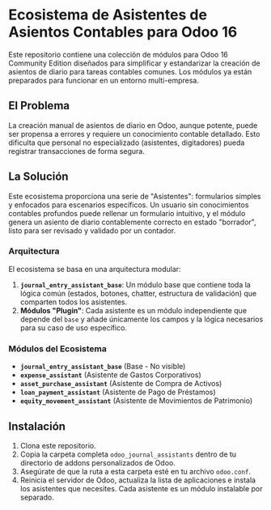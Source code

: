 # Ecosistema de Asistentes de Asientos Contables para Odoo 16

Este repositorio contiene una colección de módulos para Odoo 16 Community Edition diseñados para simplificar y estandarizar la creación de asientos de diario para tareas contables comunes. Los módulos ya están preparados para funcionar en un entorno multi-empresa.

## El Problema

La creación manual de asientos de diario en Odoo, aunque potente, puede ser propensa a errores y requiere un conocimiento contable detallado. Esto dificulta que personal no especializado (asistentes, digitadores) pueda registrar transacciones de forma segura.

## La Solución

Este ecosistema proporciona una serie de "Asistentes": formularios simples y enfocados para escenarios específicos. Un usuario sin conocimientos contables profundos puede rellenar un formulario intuitivo, y el módulo genera un asiento de diario contablemente correcto en estado "borrador", listo para ser revisado y validado por un contador.

### Arquitectura

El ecosistema se basa en una arquitectura modular:

1. **`journal_entry_assistant_base`**: Un módulo base que contiene toda la lógica común (estados, botones, chatter, estructura de validación) que comparten todos los asistentes.
2. **Módulos "Plugin"**: Cada asistente es un módulo independiente que depende del `base` y añade únicamente los campos y la lógica necesarios para su caso de uso específico.

### Módulos del Ecosistema

* **`journal_entry_assistant_base`** (Base - No visible)
* **`expense_assistant`** (Asistente de Gastos Corporativos)
* **`asset_purchase_assistant`** (Asistente de Compra de Activos)
* **`loan_payment_assistant`** (Asistente de Pago de Préstamos)
* **`equity_movement_assistant`** (Asistente de Movimientos de Patrimonio)

## Instalación

1. Clona este repositorio.
2. Copia la carpeta completa `odoo_journal_assistants` dentro de tu directorio de addons personalizados de Odoo.
3. Asegúrate de que la ruta a esta carpeta esté en tu archivo `odoo.conf`.
4. Reinicia el servidor de Odoo, actualiza la lista de aplicaciones e instala los asistentes que necesites. Cada asistente es un módulo instalable por separado.
